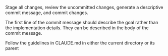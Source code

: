 Stage all changes, review the uncommitted changes, generate a descriptive commit message, and commit changes.

The first line of the commit message should describe the goal rather than the implementation details.
They can be described in the body of the commit message.

 Follow the guidelines in CLAUDE.md in either the current directory or its parent
